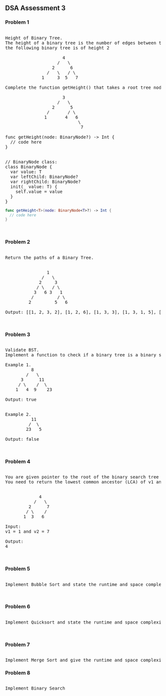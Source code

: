 ## DSA Assessment 3

### Problem 1
<pre> 
Height of Binary Tree.
The height of a binary tree is the number of edges between the tree's root and its furthest leaf. For example,
the following binary tree is of height 2
 
                      4
                    /   \
                  2      6
                /   \   / \
              1     3  5   7
 
Complete the function getHeight() that takes a root tree node and returns the height of the following tree:
 
                      3
                    /   \
                  2      5
                /       / \
               1       4   6
                            \
                             7
 
func getHeight<T>(node: BinaryNode<T>?) -> Int {
  // code here
}


// BinaryNode class:
class BinaryNode<T> {
  var value: T
  var leftChild: BinaryNode?
  var rightChild: BinaryNode?
  init(_ value: T) {
    self.value = value
  }
}
</pre>

```swift 
func getHeight<T>(node: BinaryNode<T>?) -> Int {
  // code here
}
```

</br> 

### Problem 2 
<pre> 
Return the paths of a Binary Tree.
 
 
                1
              /   \
             2     3
            / \   / \
           3   6 3   1
          /         / \
         2         5   6

Output: [[1, 2, 3, 2], [1, 2, 6], [1, 3, 3], [1, 3, 1, 5], [1, 3, 1, 6]]
</pre> 

</br> 

### Problem 3
<pre> 
Validate BST.
Implement a function to check if a binary tree is a binary search tree.
 
Example 1. 
          8
        /   \
      3      11
     / \    /  \
    1   4  9    23
    
Output: true 


Example 2. 
          11
         /  \
        23   5
 
Output: false 
</pre>

</br> 

### Problem 4
<pre> 
You are given pointer to the root of the binary search tree and two values v1 and v2.
You need to return the lowest common ancestor (LCA) of v1 and v2 in the binary search tree.


             4
           /   \
         2      7
        / \    /
       1  3   6

Input:
v1 = 1 and v2 = 7

Output:
4
</pre> 

</br> 

### Problem 5

<pre> 
Implement Bubble Sort and state the runtime and space complexity. 
</pre>

</br> 

### Problem 6

<pre> 
Implement Quicksort and state the runtime and space complexity. 
</pre>

</br>

### Problem 7

<pre> 
Implement Merge Sort and give the runtime and space complexity. 
</pre>

### Problem 8

<pre> 
Implement Binary Search 
</pre>

